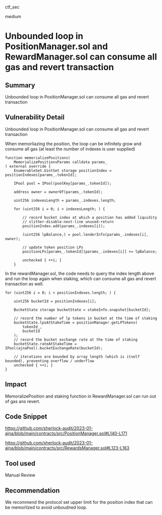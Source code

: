 ctf_sec

medium

# Unbounded loop in PositionManager.sol and RewardManager.sol can consume all gas and revert transaction

## Summary

Unbounded loop in PositionManager.sol can consume all gas and revert transaction

## Vulnerability Detail

Unbounded loop in PositionManager.sol can consume all gas and revert transaction

When memorliazing the position, the loop can be infinitely grow and consume all gas (at least the number of indexes is user supplied)

```solidity
function memorializePositions(
	MemorializePositionsParams calldata params_
) external override {
	EnumerableSet.UintSet storage positionIndex = positionIndexes[params_.tokenId];

	IPool pool = IPool(poolKey[params_.tokenId]);

	address owner = ownerOf(params_.tokenId);

	uint256 indexesLength = params_.indexes.length;

	for (uint256 i = 0; i < indexesLength; ) {

		// record bucket index at which a position has added liquidity
		// slither-disable-next-line unused-return
		positionIndex.add(params_.indexes[i]);

		(uint256 lpBalance,) = pool.lenderInfo(params_.indexes[i], owner);

		// update token position LPs
		positionLPs[params_.tokenId][params_.indexes[i]] += lpBalance;

		unchecked { ++i; }
	}
```

In the rewardManager.sol, the code needs to query the index length above and run the loop again when staking, which can consume all gas and revert transaction as well.

```solidity
for (uint256 i = 0; i < positionIndexes.length; ) {

	uint256 bucketId = positionIndexes[i];

	BucketState storage bucketState = stakeInfo.snapshot[bucketId];

	// record the number of lp tokens in bucket at the time of staking
	bucketState.lpsAtStakeTime = positionManager.getLPTokens(
		tokenId_,
		bucketId
	);
	// record the bucket exchange rate at the time of staking
	bucketState.rateAtStakeTime = IPool(ajnaPool).bucketExchangeRate(bucketId);

	// iterations are bounded by array length (which is itself bounded), preventing overflow / underflow
	unchecked { ++i; }
}
```


## Impact

MemoralizePosition and staking function in RewardManager.sol can run out of gas ans revert.

## Code Snippet

https://github.com/sherlock-audit/2023-01-ajna/blob/main/contracts/src/PositionManager.sol#L140-L171

https://github.com/sherlock-audit/2023-01-ajna/blob/main/contracts/src/RewardsManager.sol#L123-L163

## Tool used

Manual Review

## Recommendation

We recommend the protocol set upper limit for the position index that can be memorlized to avoid unboudned loop.